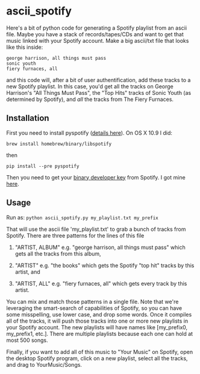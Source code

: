 # ascii_spotify
Here's a bit of python code for generating a Spotify playlist from an ascii file.  Maybe you have a stack of records/tapes/CDs and want to get that music linked with your Spotify account.  Make a big ascii/txt file that looks like this inside:

```
george harrison, all things must pass
sonic youth
fiery furnaces, all 
```
and this code will, after a bit of user authentification, add these tracks to a new Spotify playlist.  In this case, you'd get all the tracks on George Harrison's "All Things Must Pass", the "Top Hits" tracks of Sonic Youth (as determined by Spotify), and *all* the tracks from The Fiery Furnaces.

## Installation
First you need to install pyspotify ([details here](https://pyspotify.mopidy.com/en/latest/installation/)).  On OS X 10.9 I did:

`brew install homebrew/binary/libspotify`

then

`pip install --pre pyspotify`

Then you need to get your [binary developer key](https://pyspotify.mopidy.com/en/latest/quickstart/#application-keys) from Spotify.  I got mine [here](https://developer.spotify.com/technologies/libspotify/keys/).


## Usage
Run as:
`python ascii_spotify.py my_playlist.txt my_prefix`

That will use the ascii file 'my_playlist.txt' to grab 
a bunch of tracks from Spotify.  There are three patterns for the lines
of this file

1. "ARTIST, ALBUM"
e.g. "george harrison, all things must pass"
which gets all the tracks from this album,

2. "ARTIST"
e.g. "the books"
which gets the Spotify "top hit" tracks by this artist, and

3. "ARTIST, ALL"
e.g. "fiery furnaces, all"
which gets every track by this artist.

You can mix and match those patterns in a single file.
Note that we're leveraging the smart-search of capabilities of 
Spotify, so you can have some misspelling, use lower case, and 
drop some words.  Once it compiles all of the tracks, it will 
push those tracks into one or more new playlists in your Spotify 
account.  The new playlists will have names like 
[my_prefix0, my_prefix1, etc.].  There are multiple playlists because
each one can hold at most 500 songs.

Finally, if you want to add all of this music to "Your Music" on 
Spotify, open the desktop Spotify program, click on a new 
playlist, select all the tracks, and drag to YourMusic/Songs.
